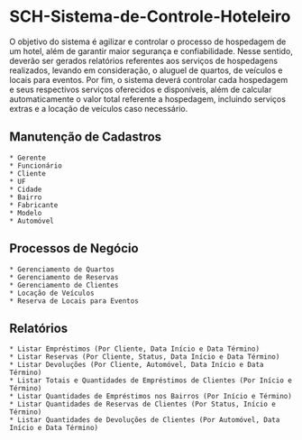 # SCH-Sistema-de-Controle-Hoteleiro

O objetivo do sistema é agilizar e controlar o processo de hospedagem de um hotel, além de garantir maior segurança e confiabilidade. Nesse sentido, deverão ser gerados relatórios referentes aos serviços de hospedagens realizados, levando em consideração, o aluguel de quartos, de veículos e locais para eventos. Por fim, o sistema deverá controlar cada hospedagem e seus respectivos serviços oferecidos e disponíveis, além de calcular automaticamente o valor total referente a hospedagem, incluindo serviços extras e a locação de veículos caso necessário.

## Manutenção de Cadastros

```
* Gerente
* Funcionário
* Cliente
* UF
* Cidade
* Bairro
* Fabricante
* Modelo
* Automóvel
```

## Processos de Negócio

```
* Gerenciamento de Quartos
* Gerenciamento de Reservas
* Gerenciamento de Clientes
* Locação de Veículos
* Reserva de Locais para Eventos
```

## Relatórios

```
* Listar Empréstimos (Por Cliente, Data Início e Data Término)
* Listar Reservas (Por Cliente, Status, Data Início e Data Término)
* Listar Devoluções (Por Cliente, Automóvel, Data Início e Data Término)
* Listar Totais e Quantidades de Empréstimos de Clientes (Por Início e Término)
* Listar Quantidades de Empréstimos nos Bairros (Por Início e Término)
* Listar Quantidades de Reservas de Clientes (Por Status, Início e Término)
* Listar Quantidades de Devoluções de Clientes (Por Automóvel, Data Início e Data Término)	
```
